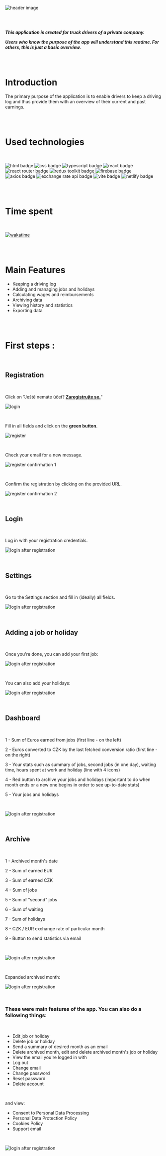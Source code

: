 ![header image](src/images/github-header-image.png)

<br>

<br>

**_This application is created for truck drivers of a private company._**

**_Users who know the purpose of the app will understand this readme. For others, this is just a basic overview._**

<br>
<br>

# Introduction

The primary purpose of the application is to enable drivers to keep a driving log and thus provide them with an overview of their current and past earnings.

<br>
<br>

# Used technologies

<br>

![html badge](https://img.shields.io/badge/HTML-F15B29?style=for-the-badge)
![css badge](https://img.shields.io/badge/CSS-1775BB?style=for-the-badge)
![typescript badge](https://img.shields.io/badge/TYPESCRIPT-3178C6?style=for-the-badge)
![react badge](https://img.shields.io/badge/REACT-00D8FF?style=for-the-badge&labelColor=black)
![react router badge](https://img.shields.io/badge/REACT%20ROUTER-F54250?style=for-the-badge&labelColor=black)
![redux toolkit badge](https://img.shields.io/badge/REDUX%20TOOLKIT-7649BB?style=for-the-badge&labelColor=black)
![firebase badge](https://img.shields.io/badge/FIREBASE-FFCC32?style=for-the-badge)
![axios badge](https://img.shields.io/badge/AXIOS-386BE4?style=for-the-badge)
![exchange rate api badge](https://img.shields.io/badge/EXCHANGE%20RATE%20API-ED1C24?style=for-the-badge)
![vite badge](https://img.shields.io/badge/VITE-BA37FE?style=for-the-badge)
![netlify badge](https://img.shields.io/badge/NETLIFY-00BEBB?style=for-the-badge)

<br>
<br>

# Time spent

<br>

[![wakatime](https://wakatime.com/badge/github/gaz647/emTRUCK.svg)](https://wakatime.com/badge/github/gaz647/emTRUCK)

<br>
<br>

# Main Features

- Keeping a driving log
- Adding and managing jobs and holidays
- Calculating wages and reimbursements
- Archiving data
- Viewing history and statistics
- Exporting data

<br>
<br>

# First steps :

<br>

## Registration

<br>

Click on "Ještě nemáte účet? **<u>Zaregistrujte se.</u>**"

![login](src/images/putovka.net_login.png)

<br>

Fill in all fields and click on the **green button**.

![register](src/images/putovka.net_register.png)

<br>

Check your email for a new message.

![register confirmation 1](src/images/putovka.net_email_confirmation_1.png)

<br>

Confirm the registration by clicking on the provided URL.

![register confirmation 2](src/images/putovka.net_email_confirmation_2.png)

<br>

## Login

<br>

Log in with your registration credentials.

![login after registration](src/images/putovka.net_login_with_credentials.png)

<br>

## Settings

<br>

Go to the Settings section and fill in (ideally) all fields.

![login after registration](src/images/putovka.net_settings.png)

<br>

## Adding a job or holiday

<br>

Once you're done, you can add your first job:

![login after registration](src/images/putovka.net_add_job.png)

<br>

You can also add your holidays:

![login after registration](src/images/putovka.net_add_holiday.png)

<br>

## Dashboard

<br>

1 - Sum of Euros earned from jobs (first line - on the left)

2 - Euros converted to CZK by the last fetched conversion ratio (first line - on the right)

3 - Your stats such as summary of jobs, second jobs (in one day), waiting time, hours spent at work and holiday (line with 4 icons)

4 - Red button to archive your jobs and holidays (important to do when month ends or a new one begins in order to see up-to-date stats)

5 - Your jobs and holidays

<br>

![login after registration](src/images/putovka.net_dashboard.png)

<br>

## Archive

<br>

1 - Archived month's date

2 - Sum of earned EUR

3 - Sum of earned CZK

4 - Sum of jobs

5 - Sum of "second" jobs

6 - Sum of waiting

7 - Sum of holidays

8 - CZK / EUR exchange rate of particular month

9 - Button to send statistics via email

<br>

![login after registration](src/images/putovka.net_archive_collapsed.png)

<br>

Expanded archived month:

![login after registration](src/images/putovka.net_archive_expanded.png)

<br>

### These were main features of the app. You can also do a following things:

<br>

- Edit job or holiday
- Delete job or holiday
- Send a summary of desired month as an email
- Delete archived month, edit and delete archived month's job or holiday
- View the email you're logged in with
- Log out
- Change email
- Change password
- Reset password
- Delete account

<br>

and view:

- Consent to Personal Data Processing
- Personal Data Protection Policy
- Cookies Policy
- Support email

<br>

![login after registration](src/images/putovka.net_settings_menu.png)
